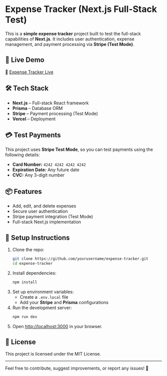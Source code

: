 # Expense Tracker (Next.js Full-Stack Test)

This is a **simple expense tracker** project built to test the full-stack capabilities of **Next.js**. It includes user authentication, expense management, and payment processing via **Stripe (Test Mode)**.

## 🚀 Live Demo
🔗 [Expense Tracker Live](https://next-server-expanses-tracker-lpoe.vercel.app)

## 🛠 Tech Stack
- **Next.js** – Full-stack React framework
- **Prisma** – Database ORM
- **Stripe** – Payment processing (Test Mode)
- **Vercel** – Deployment

## 💳 Test Payments
This project uses **Stripe Test Mode**, so you can test payments using the following details:

- **Card Number:** `4242 4242 4242 4242`
- **Expiration Date:** Any future date
- **CVC:** Any 3-digit number

## 📦 Features
- Add, edit, and delete expenses
- Secure user authentication
- Stripe payment integration (Test Mode)
- Full-stack Next.js implementation

## 📜 Setup Instructions
1. Clone the repo:
   ```sh
   git clone https://github.com/yourusername/expense-tracker.git
   cd expense-tracker
   ```
2. Install dependencies:
   ```sh
   npm install
   ```
3. Set up environment variables:
   - Create a `.env.local` file
   - Add your **Stripe** and **Prisma** configurations
4. Run the development server:
   ```sh
   npm run dev
   ```
5. Open [http://localhost:3000](http://localhost:3000) in your browser.

## 📜 License
This project is licensed under the MIT License.

---

Feel free to contribute, suggest improvements, or report any issues! 🚀
